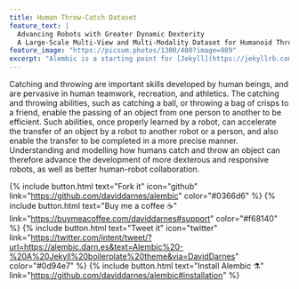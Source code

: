 ```yaml
---
title: Human Throw-Catch Dataset
feature_text: |
  Advancing Robots with Greater Dynamic Dexterity
  A Large-Scale Multi-View and Multi-Modality Dataset for Humanoid Throw-Catch Learning
feature_image: "https://picsum.photos/1300/400?image=989"
excerpt: "Alembic is a starting point for [Jekyll](https://jekyllrb.com/) projects. Rather than starting from scratch, this boilerplate is designed to get the ball rolling immediately. Install it, configure it, tweak it, push it."
---
```




Catching and throwing are important skills developed by human beings, and are pervasive in human teamwork, recreation, and athletics. The catching and throwing abilities, such as catching a ball, or throwing a bag of crisps to a friend, enable the passing of an object from one person to another to be efficient. Such abilities, once properly learned by a robot, can accelerate the transfer of an object by a robot to another robot or a person, and also enable the transfer to be completed in a more precise manner. Understanding and modelling how humans catch and throw an object can therefore advance the development of more dexterous and responsive robots, as well as better human-robot collaboration.

{% include button.html text="Fork it" icon="github" link="https://github.com/daviddarnes/alembic" color="#0366d6" %} {% include button.html text="Buy me a coffee ☕️" link="https://buymeacoffee.com/daviddarnes#support" color="#f68140" %} {% include button.html text="Tweet it" icon="twitter" link="https://twitter.com/intent/tweet/?url=https://alembic.darn.es&text=Alembic%20-%20A%20Jekyll%20boilerplate%20theme&via=DavidDarnes" color="#0d94e7" %} {% include button.html text="Install Alembic ⚗️" link="https://github.com/daviddarnes/alembic#installation" %}
